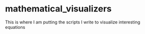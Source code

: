 # mathematical_visualizers
This is where I am putting the scripts I write to visualize interesting equations
